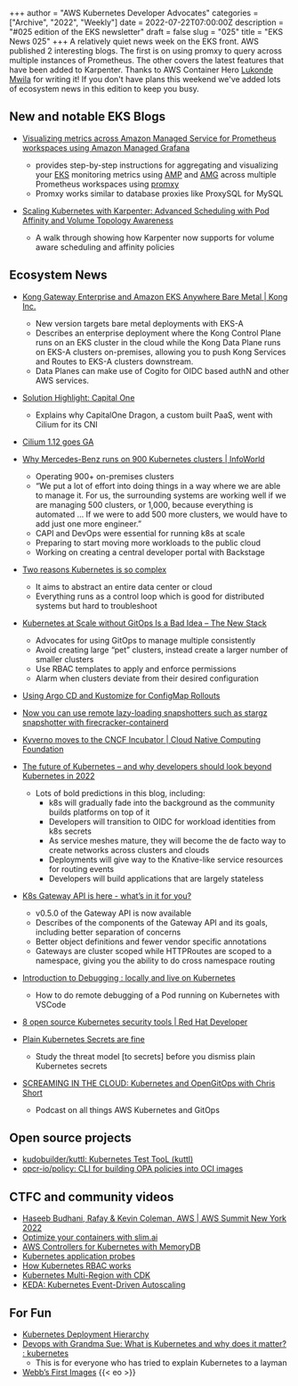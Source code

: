 +++
author = "AWS Kubernetes Developer Advocates"
categories = ["Archive", "2022", "Weekly"]
date = 2022-07-22T07:00:00Z
description = "#025 edition of the EKS newsletter"
draft = false
slug = "025"
title = "EKS News 025"
+++
A relatively quiet news week on the EKS front. AWS published 2 interesting blogs. The first is on using promxy to query across multiple instances of Prometheus. The other covers the latest features that have been added to Karpenter. Thanks to AWS Container Hero [Lukonde Mwila](https://aws.amazon.com/developer/community/heroes/lukonde-mwila/) for writing it! If you don't have plans this weekend we've added lots of ecosystem news in this edition to keep you busy.  

## New and notable EKS Blogs

* [Visualizing metrics across Amazon Managed Service for Prometheus workspaces using Amazon Managed Grafana](https://aws.amazon.com/blogs/mt/visualizing-metrics-across-amazon-managed-service-for-prometheus-workspaces-using-amazon-managed-grafana/)
  * provides step-by-step instructions for aggregating and visualizing your  [EKS](https://aws.amazon.com/eks) monitoring metrics using [AMP](https://aws.amazon.com/prometheus/) and [AMG](https://aws.amazon.com/grafana/) across multiple Prometheus workspaces using [promxy](https://github.com/jacksontj/promxy)
  * Promxy works similar to database proxies like ProxySQL for MySQL

* [Scaling Kubernetes with Karpenter: Advanced Scheduling with Pod Affinity and Volume Topology Awareness](https://aws.amazon.com/blogs/containers/scaling-kubernetes-with-karpenter-advanced-scheduling-with-pod-affinity-and-volume-topology-awareness/)
  * A walk through showing how Karpenter now supports for volume aware scheduling and affinity policies

## Ecosystem News

* [Kong Gateway Enterprise and Amazon EKS Anywhere Bare Metal | Kong Inc.](https://konghq.com/blog/kong-gateway-enterprise-amazon-eks-anywhere-bare-metal)
  * New version targets bare metal deployments with EKS-A
  * Describes an enterprise deployment where the Kong Control Plane runs on an EKS cluster in the cloud while the Kong Data Plane runs on EKS-A clusters on-premises, allowing you to push Kong Services and Routes to EKS-A clusters downstream.
  * Data Planes can make use of Cogito for OIDC based authN and other AWS services.

* [Solution Highlight: Capital One](https://isovalent.com/isovalent-capital-one/?utm_source=GaggleAMP-Isovalent)
  * Explains why CapitalOne Dragon, a custom built PaaS, went with Cilium for its CNI

* [Cilium 1.12 goes GA](https://twitter.com/CloudNativeFdn/status/1549771118302711810?s=20&t=uqmzCS7hgGacwDhwXnfm5w)

* [Why Mercedes-Benz runs on 900 Kubernetes clusters | InfoWorld](https://www.infoworld.com/article/3664052/why-mercedes-benz-runs-on-900-kubernetes-clusters.html)
  * Operating 900+ on-premises clusters
  * “We put a lot of effort into doing things in a way where we are able to manage it. For us, the surrounding systems are working well if we are managing 500 clusters, or 1,000, because everything is automated … If we were to add 500 more clusters, we would have to add just one more engineer.”
  * CAPI and DevOps were essential for running k8s at scale
  * Preparing to start moving more workloads to the public cloud
  * Working on creating a central developer portal with Backstage

* [Two reasons Kubernetes is so complex](https://buttondown.email/nelhage/archive/two-reasons-kubernetes-is-so-complex/)
  * It aims to abstract an entire data center or cloud
  * Everything runs as a control loop which is good for distributed systems but hard to troubleshoot

* [Kubernetes at Scale without GitOps Is a Bad Idea – The New Stack](https://thenewstack.io/kubernetes-at-scale-without-gitops-is-a-bad-idea/)
  * Advocates for using GitOps to manage multiple consistently
  * Avoid creating large “pet” clusters, instead create a larger number of smaller clusters
  * Use RBAC templates to apply and enforce permissions
  * Alarm when clusters deviate from their desired configuration

* [Using Argo CD and Kustomize for ConfigMap Rollouts](https://codefresh.io/blog/using-argo-cd-and-kustomize-for-configmap-rollouts/)

* [Now you can use remote lazy-loading snapshotters such as stargz snapshotter with firecracker-containerd](https://twitter.com/kzys/status/1545239307203461120)

* [Kyverno moves to the CNCF Incubator | Cloud Native Computing Foundation](https://www.cncf.io/blog/2022/07/12/kyverno-moves-to-the-cncf-incubator/?utm_content=214595402&utm_medium=social&utm_source=linkedin&hss_channel=lcp-3344979)

* [The future of Kubernetes – and why developers should look beyond Kubernetes in 2022](https://www.eficode.com/blog/the-future-of-kubernetes-and-why-developers-should-look-beyond-kubernetes-in-2022)
  * Lots of bold predictions in this blog, including:
    * k8s will gradually fade into the background as the community builds platforms on top of it
    * Developers will transition to OIDC for workload identities from k8s secrets
    * As service meshes mature, they will become the de facto way to create networks across clusters and clouds
    * Deployments will give way to the Knative-like service resources for routing events
    * Developers will build applications that are largely stateless

* [K8s Gateway API is here - what’s in it for you?](https://www.groundcover.com/blog/k8s-gateway-api)
  * v0.5.0 of the Gateway API is now available
  * Describes of the components of the Gateway API and its goals, including better separation of concerns
  * Better object definitions and fewer vendor specific annotations
  * Gateways are cluster scoped while HTTPRoutes are scoped to a namespace, giving you the ability to do cross namespace routing

* [Introduction to Debugging : locally and live on Kubernetes](https://heka-ai.medium.com/introduction-to-debugging-locally-and-live-on-kubernetes-8c8ecd3acbaa)
  * How to do remote debugging of a Pod running on Kubernetes with VSCode

* [8 open source Kubernetes security tools  | Red Hat Developer](https://developers.redhat.com/articles/2022/06/20/8-open-source-kubernetes-security-tools)

* [Plain Kubernetes Secrets are fine](https://www.macchaffee.com/blog/2022/k8s-secrets/)
  * Study the threat model [to secrets] before you dismiss plain Kubernetes secrets

* [SCREAMING IN THE CLOUD: Kubernetes and OpenGitOps with Chris Short](https://www.lastweekinaws.com/podcast/screaming-in-the-cloud/kubernetes-and-opengitops-with-chris-short/)
  * Podcast on all things AWS Kubernetes and GitOps

## Open source projects

* [kudobuilder/kuttl: Kubernetes Test TooL (kuttl)](https://github.com/kudobuilder/kuttl)
* [opcr-io/policy: CLI for building OPA policies into OCI images](https://github.com/opcr-io/policy)

## CTFC and community videos

* [Haseeb Budhani, Rafay & Kevin Coleman, AWS | AWS Summit New York 2022](https://www.youtube.com/watch?v=1eZgVSWngnM)
* [Optimize your containers with slim.ai](https://www.youtube.com/watch?v=DA4ArZYJ1-E)
* [AWS Controllers for Kubernetes with MemoryDB](https://www.youtube.com/watch?v=sZKMkOcxf94)
* [Kubernetes application probes](https://www.youtube.com/watch?v=wjyAkzJQPRs&list=PLehXSATXjcQHGYufa__n1y9WIUZjyNMEw&index=13)
* [How Kubernetes RBAC works](https://www.youtube.com/watch?v=TFLUzwWB-W4&list=PLehXSATXjcQHGYufa__n1y9WIUZjyNMEw&index=14)
* [Kubernetes Multi-Region with CDK](https://www.youtube.com/watch?v=V6nWdCoSKTg)
* [KEDA: Kubernetes Event-Driven Autoscaling](https://youtu.be/3lcaawKAv6s)

## For Fun

* [Kubernetes Deployment Hierarchy](https://twitter.com/antweiss/status/1549268282955517953?s=20&t=uqmzCS7hgGacwDhwXnfm5w)
* [Devops with Grandma Sue: What is Kubernetes and why does it matter? : kubernetes](https://www.reddit.com/r/kubernetes/comments/w3p25d/devops_with_grandma_sue_what_is_kubernetes_and/?utm_source=share&utm_medium=web2x&context=3)
  * This is for everyone who has tried to explain Kubernetes to a layman
* [Webb’s First Images](https://webbtelescope.org/news/first-images/gallery)
{{< eo >}}
